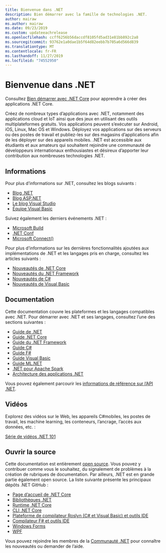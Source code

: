 ```yaml
---
title: Bienvenue dans .NET
description: Bien démarrer avec la famille de technologies .NET.
author: mairaw
ms.author: mairaw
ms.date: 09/23/2019
ms.custom: updateeachrelease
ms.openlocfilehash: ccff6256b56daccdf8105fd5ad31e81bb892c2a8
ms.sourcegitcommit: 93762e1a0dae1b5f64d82eebb7b705a6d566d839
ms.translationtype: MT
ms.contentlocale: fr-FR
ms.lasthandoff: 11/27/2019
ms.locfileid: "74552950"
---
```

# <a name="welcome-to-net"></a>Bienvenue dans .NET

Consultez [Bien démarrer avec .NET Core](core/get-started.md) pour apprendre à créer des applications .NET Core.

Créez de nombreux types d’applications avec .NET, notamment des applications cloud et IoT ainsi que des jeux en utilisant des outils multiplateformes gratuits. Vos applications peuvent s’exécuter sur Android, iOS, Linux, Mac OS et Windows. Déployez vos applications sur des serveurs ou des postes de travail et publiez-les sur des magasins d’applications afin de les déployer sur des appareils mobiles. .NET est accessible aux étudiants et aux amateurs qui souhaitent rejoindre une communauté de développeurs internationaux enthousiastes et désireux d’apporter leur contribution aux nombreuses technologies .NET.

## <a name="news"></a>Informations

Pour plus d’informations sur .NET, consultez les blogs suivants :

- [Blog .NET](https://devblogs.microsoft.com/dotnet/)
- [Blog ASP.NET](https://devblogs.microsoft.com/aspnet/)
- [Le blog Visual Studio](https://devblogs.microsoft.com/visualstudio/)
- [Équipe Visual Basic](https://devblogs.microsoft.com/vbteam/)

Suivez également les derniers événements .NET :

- [Microsoft Build](https://www.microsoft.com/build)
- [.NET Conf](https://www.dotnetconf.net/)
- [Microsoft Connect()](https://www.microsoft.com/connectevent)

Pour plus d’informations sur les dernières fonctionnalités ajoutées aux implémentations de .NET et les langages pris en charge, consultez les articles suivants :

- [Nouveautés de .NET Core](core/whats-new/index.md)
- [Nouveautés du .NET Framework](framework/whats-new/index.md)
- [Nouveautés de C#](csharp/whats-new/index.md)
- [Nouveautés de Visual Basic](visual-basic/getting-started/whats-new.md)

## <a name="documentation"></a>Documentation

Cette documentation couvre les plateformes et les langages compatibles avec .NET. Pour démarrer avec .NET et ses langages, consultez l’une des sections suivantes :

- [Guide de .NET](standard/index.md)
- [Guide .NET Core](core/index.md)
- [Guide du .NET Framework](framework/index.md)
- [Guide C#](csharp/index.yml)
- [Guide F#](fsharp/index.yml)
- [Guide Visual Basic](visual-basic/index.md)
- [Guide ML.NET](machine-learning/index.yml)
- [.NET pour Apache Spark](spark/index.yml)
- [Architecture des applications .NET](architecture/index.yml)

Vous pouvez également parcourir les [informations de référence sur l’API .NET](/dotnet/api).

## <a name="videos"></a>Vidéos

Explorez des vidéos sur le Web, les appareils C#mobiles, les postes de travail, les machine learning, les conteneurs, l’ancrage, l’accès aux données, etc. :

[Série de vidéos .NET 101](https://dotnet.microsoft.com/learn/videos)

## <a name="open-source"></a>Ouvrir la source

Cette documentation est entièrement [open source](https://github.com/dotnet/docs). Vous pouvez y contribuer comme vous le souhaitez, du signalement de problèmes à la création de rubriques de documentation. Par ailleurs, .NET est en grande partie également open source. La liste suivante présente les principaux dépôts .NET GitHub :

- [Page d’accueil de .NET Core](https://github.com/dotnet/core)
- [Bibliothèques .NET](https://github.com/dotnet/corefx)
- [Runtime .NET Core](https://github.com/dotnet/coreclr)
- [CLI .NET Core](https://github.com/dotnet/cli)
- [Plateforme de compilateur Roslyn (C# et Visual Basic) et outils IDE](https://github.com/dotnet/roslyn)
- [Compilateur F# et outils IDE](https://github.com/microsoft/visualfsharp)
- [Windows Forms](https://github.com/dotnet/winforms)
- [WPF](https://github.com/dotnet/wpf)

Vous pouvez rejoindre les membres de la [Communauté .NET](https://dotnet.microsoft.com/platform/community) pour connaître les nouveautés ou demander de l’aide.
